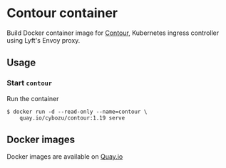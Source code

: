 Contour container
=================

Build Docker container image for [Contour][], Kubernetes ingress controller using Lyft's Envoy proxy.

Usage
-----

### Start `contour`

Run the container

```console
$ docker run -d --read-only --name=contour \
    quay.io/cybozu/contour:1.19 serve
```

[Contour]: https://github.com/heptio/contour

Docker images
-------------

Docker images are available on [Quay.io](https://quay.io/repository/cybozu/contour)
